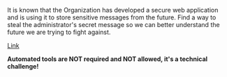 
It is known that the Organization has developed a secure web application and is using it to store sensitive messages from the future. Find a way to steal the administrator's secret message so we can better understand the future we are trying to fight against.

[Link](http://138.197.143.4)

**Automated tools are NOT required and NOT allowed, it's a technical challenge!**
